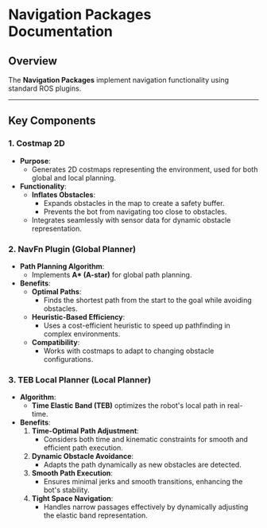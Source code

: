 # Navigation Packages Documentation

## Overview

The **Navigation Packages** implement navigation functionality using standard ROS plugins.

---

## Key Components

### 1. **Costmap 2D**

- **Purpose**:
  - Generates 2D costmaps representing the environment, used for both global and local planning.
- **Functionality**:
  - **Inflates Obstacles**:
    - Expands obstacles in the map to create a safety buffer.
    - Prevents the bot from navigating too close to obstacles.
  - Integrates seamlessly with sensor data for dynamic obstacle representation.

### 2. **NavFn Plugin** (Global Planner)

- **Path Planning Algorithm**:
  - Implements **A\* (A-star)** for global path planning.
- **Benefits**:
  - **Optimal Paths**:
    - Finds the shortest path from the start to the goal while avoiding obstacles.
  - **Heuristic-Based Efficiency**:
    - Uses a cost-efficient heuristic to speed up pathfinding in complex environments.
  - **Compatibility**:
    - Works with costmaps to adapt to changing obstacle configurations.

### 3. **TEB Local Planner** (Local Planner)

- **Algorithm**:
  - **Time Elastic Band (TEB)** optimizes the robot's local path in real-time.
- **Benefits**:
  1. **Time-Optimal Path Adjustment**:
     - Considers both time and kinematic constraints for smooth and efficient path execution.
  2. **Dynamic Obstacle Avoidance**:
     - Adapts the path dynamically as new obstacles are detected.
  3. **Smooth Path Execution**:
     - Ensures minimal jerks and smooth transitions, enhancing the bot's stability.
  4. **Tight Space Navigation**:
     - Handles narrow passages effectively by dynamically adjusting the elastic band representation.
